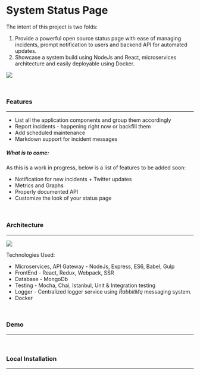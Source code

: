 # System Status Page

The intent of this project is two folds:
1. Provide a powerful open source status page with ease of managing incidents, prompt notification to users and backend API for automated updates.
2. Showcase a system build using NodeJs and React, microservices architecture and easily deployable using Docker.

![](https://drive.google.com/uc?id=1bPbeWawVN4IA7z_pYT9b7r9U0lY7a_ME)

<br />

### Features
------------

- List all the application components and group them accordingly
- Report incidents - happening right now or backfill them
- Add scheduled maintenance
- Markdown support for incident messages

##### What is to come:
As this is a work in progress, below is a list of features to be added soon:
- Notification for new incidents + Twitter updates
- Metrics and Graphs
- Properly documented API
- Customize the look of your status page

<br />

### Architecture
------------

![](https://drive.google.com/uc?id=1lfNGS2uRZN0KSaKivH34Hc7fairvE1NL)


Technologies Used:

- Microservices, API Gateway - NodeJs, Express, ES6, Babel, Gulp
- FrontEnd - React, Redux, Webpack, SSR
- Database - MongoDb
- Testing - Mocha, Chai, Istanbul, Unit & Integration testing
- Logger - Centralized logger service using *RabbitMq* messaging system.
- Docker

<br />

### Demo
------------

<br />

### Local Installation

------------
